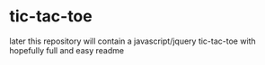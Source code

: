 # tic-tac-toe

later this repository will contain a javascript/jquery tic-tac-toe with hopefully full and easy readme
